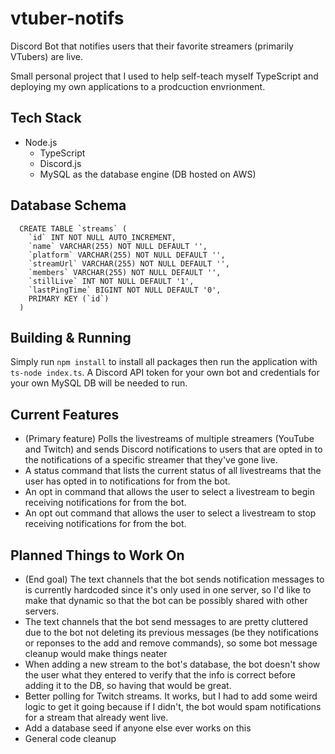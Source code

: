 # vtuber-notifs
Discord Bot that notifies users that their favorite streamers (primarily VTubers) are live.

Small personal project that I used to help self-teach myself TypeScript and deploying my own applications to a prodcuction envrionment.

## Tech Stack
- Node.js
  - TypeScript
  - Discord.js
  - MySQL as the database engine (DB hosted on AWS)

## Database Schema
```
  CREATE TABLE `streams` (
    `id` INT NOT NULL AUTO_INCREMENT,
    `name` VARCHAR(255) NOT NULL DEFAULT '',
    `platform` VARCHAR(255) NOT NULL DEFAULT '',
    `streamUrl` VARCHAR(255) NOT NULL DEFAULT '',
    `members` VARCHAR(255) NOT NULL DEFAULT '',
    `stillLive` INT NOT NULL DEFAULT '1',
    `lastPingTime` BIGINT NOT NULL DEFAULT '0',
    PRIMARY KEY (`id`)
  )
```
## Building & Running
Simply run `npm install` to install all packages then run the application with `ts-node index.ts`. A Discord API token for your own bot and credentials for your own MySQL DB will be needed to run.

## Current Features
- (Primary feature) Polls the livestreams of multiple streamers (YouTube and Twitch) and sends Discord notifications to users that are opted in to the notifications of a specific streamer that they've gone live.
- A status command that lists the current status of all livestreams that the user has opted in to notifications for from the bot.
- An opt in command that allows the user to select a livestream to begin receiving notifications for from the bot.
- An opt out command that allows the user to select a livestream to stop receiving notifications for from the bot.

## Planned Things to Work On
- (End goal) The text channels that the bot sends notification messages to is currently hardcoded since it's only used in one server, so I'd like to make that dynamic so that the bot can be possibly shared with other servers.
- The text channels that the bot send messages to are pretty cluttered due to the bot not deleting its previous messages (be they notifications or reponses to the add and remove commands), so some bot message cleanup would make things neater
- When adding a new stream to the bot's database, the bot doesn't show the user what they entered to verify that the info is correct before adding it to the DB, so having that would be great.
- Better polling for Twitch streams. It works, but I had to add some weird logic to get it going because if I didn't, the bot would spam notifications for a stream that already went live.
- Add a database seed if anyone else ever works on this
- General code cleanup
